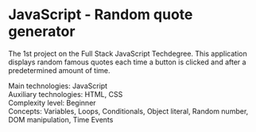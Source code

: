 # JavaScript - Random quote generator
 The 1st project on the Full Stack JavaScript Techdegree.
 This application displays random famous quotes each time a button is clicked and after a predetermined amount of time.

 Main technologies: JavaScript<br>
 Auxiliary technologies: HTML, CSS<br>
 Complexity level: Beginner<br>
 Concepts: Variables, Loops, Conditionals, Object literal, Random number, DOM manipulation, Time Events<br>
